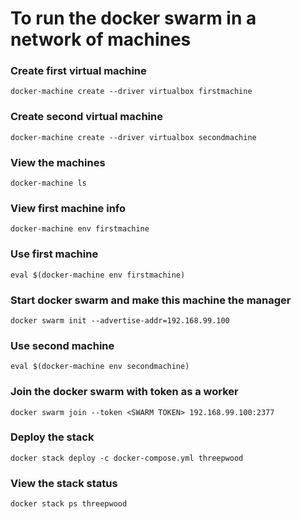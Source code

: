 # To run the docker swarm in a network of machines

### Create first virtual machine 
`docker-machine create --driver virtualbox firstmachine`

### Create second virtual machine
`docker-machine create --driver virtualbox secondmachine`

### View the machines
`docker-machine ls`

### View first machine info
`docker-machine env firstmachine`

### Use first machine
`eval $(docker-machine env firstmachine)`

### Start docker swarm and make this machine the manager
`docker swarm init --advertise-addr=192.168.99.100`

### Use second machine
`eval $(docker-machine env secondmachine)`

### Join the docker swarm with token as a worker
`docker swarm join --token <SWARM TOKEN> 192.168.99.100:2377`

### Deploy the stack
`docker stack deploy -c docker-compose.yml threepwood`

### View the stack status
`docker stack ps threepwood`